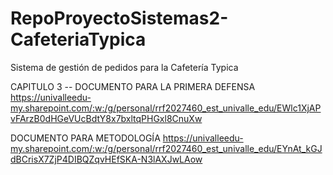 # RepoProyectoSistemas2-CafeteriaTypica
Sistema de gestión de pedidos para la Cafetería Typica


CAPITULO 3 -- DOCUMENTO PARA LA PRIMERA DEFENSA
https://univalleedu-my.sharepoint.com/:w:/g/personal/rrf2027460_est_univalle_edu/EWlc1XjAPvFArzB0dHGeVUcBdtY8x7bxltqPHGxl8CnuXw


DOCUMENTO PARA METODOLOGÍA 
https://univalleedu-my.sharepoint.com/:w:/g/personal/rrf2027460_est_univalle_edu/EYnAt_kGJdBCrisX7ZjP4DIBQZqvHEfSKA-N3lAXJwLAow
